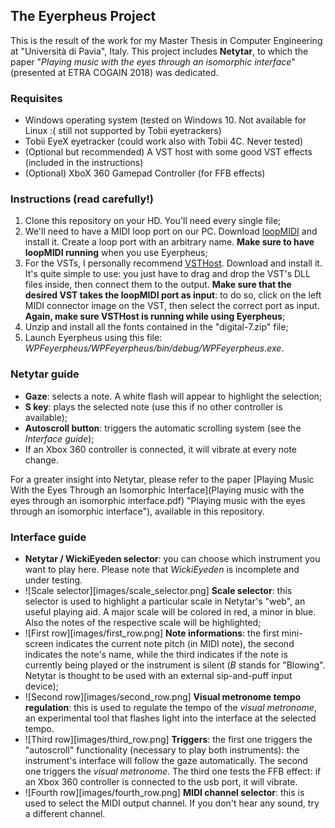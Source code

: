 ## The Eyerpheus Project

This is the result of the work for my Master Thesis in Computer Engineering at "Università di Pavia", Italy.
This project includes **Netytar**, to which the paper "_Playing music with the eyes through an isomorphic interface_" (presented at ETRA COGAIN 2018) was dedicated.

### Requisites
- Windows operating system (tested on Windows 10. Not available for Linux :( still not supported by Tobii eyetrackers)
- Tobii EyeX eyetracker (could work also with Tobii 4C. Never tested)
- (Optional but recommended) A VST host with some good VST effects (included in the instructions)
- (Optional) XboX 360 Gamepad Controller (for FFB effects)

### Instructions (read carefully!)
1.	Clone this repository on your HD. You'll need every single file;
2.	We'll need to have a MIDI loop port on our PC. Download [loopMIDI](https://www.google.com "loopMIDI, by Tobias Erichsen") and install it. Create a loop port with an arbitrary name. **Make sure to have loopMIDI running** when you use Eyerpheus;
3.	For the VSTs, I personally recommend [VSTHost](http://www.hermannseib.com/english/vsthost.htm "VSTHost on Hermmann Seib's website"). Download and install it. It's quite simple to use: you just have to drag and drop the VST's DLL files inside, then connect them to the output. **Make sure that the desired VST takes the loopMIDI port as input**: to do so, click on the left MIDI connector image on the VST, then select the correct port as input. **Again, make sure VSTHost is running while using Eyerpheus**;
4.	Unzip and install all the fonts contained in the "digital-7.zip" file;
5.	Launch Eyerpheus using this file: _WPFeyerpheus/WPFeyerpheus/bin/debug/WPFeyerpheus.exe_.

### Netytar guide
- 	**Gaze**: selects a note. A white flash will appear to highlight the selection;
- 	**S key**: plays the selected note (use this if no other controller is available);
- 	**Autoscroll button**: triggers the automatic scrolling system (see the _Interface guide_);
- 	If an Xbox 360 controller is connected, it will vibrate at every note change.

For a greater insight into Netytar, please refer to the paper [Playing Music With the Eyes Through an Isomorphic Interface](Playing music with the eyes through an isomorphic interface.pdf) "Playing music with the eyes through an isomorphic interface"), available in this repository.

### Interface guide
-	**Netytar / WickiEyeden selector**: you can choose which instrument you want to play here. Please note that _WickiEyeden_ is incomplete and under testing.
-	![Scale selector][images/scale_selector.png] **Scale selector**: this selector is used to highlight a particular scale in Netytar's "web", an useful playing aid. A major scale will be colored in red, a minor in blue. Also the notes of the respective scale will be highlighted;
-	![First row][images/first_row.png] **Note informations**: the first mini-screen indicates the current note pitch (in MIDI note), the second indicates the note's name, while the third indicates if the note is currently being played or the instrument is silent (_B_ stands for "Blowing". Netytar is thought to be used with an external sip-and-puff input device);
-	![Second row][images/second_row.png] **Visual metronome tempo regulation**: this is used to regulate the tempo of the _visual metronome_, an experimental tool that flashes light into the interface at the selected tempo.
-	![Third row][images/third_row.png] **Triggers**: the first one triggers the "autoscroll" functionality (necessary to play both instruments): the instrument's interface will follow the gaze automatically. The second one triggers the _visual metronome_. The third one tests the FFB effect: if an Xbox 360 controller is connected to the usb port, it will vibrate.
-	![Fourth row][images/fourth_row.png] **MIDI channel selector**: this is used to select the MIDI output channel. If you don't hear any sound, try a different channel.